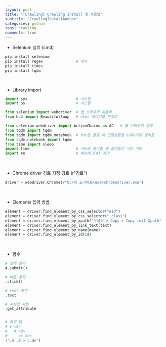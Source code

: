 ```yaml
---
layout: post
title: "[Crawling] Crawling install 및 사용법"
subtitle: "CrawlingInstallAndUse"
categories: python
tags: crawling
comments: true
---
```


* Selenium 설치 (cmd)

```python
pip install selenium
pip install regex               # 제거
pip install times
pip install tqdm
```
<br>

* Library import

```python
import sys						# 시스템
import os						# 시스템

from selenium import webdriver	# 웹 브라우저 자동화
from bs4 import BeautifulSoup	# html 데이터를 전처리

from selenium.webdriver import ActionChains as AC	# 웹 브라우저 동작
from tqdm import tqdm
from tqdm import tqdm_notebook	# for문 돌릴 때 진행상황을 %게이지로 알려줌
from tqdm.notebook import tqdm
from time import sleep
import time						# 서버와 통신할 때 중간중간 시간 지연
import re						# 해시태그(#) 제거
```
<br>

* Chrome driver 경로 지정 경로 (r"경로")

```python
driver = webdriver.Chrome(r"G:\내 드라이브\exe\chromedriver.exe")
```
<br>

* Elements 입력 방법

```python
element = driver.find_element_by_css_selector("#id")
element = driver.find_element_by_css_selector(".class")
element = driver.find_element_by_xpath("우클릭 > Copy > Copy full Xpath")
element = driver.find_element_by_link_text(text)
element = driver.find_element_by_name(name)
element = driver.find_element_by_id(id)
```
<br>

* 함수

```python
# 검색 클릭
A.submit()

# 버튼 클릭
.click()

# text 확인
.text

# 속성값 확인
.get_attribute


# 하위 탭
# ▼ <A>
#   ▼ <B>
#     <c de>
('.A .B > c.de')
```